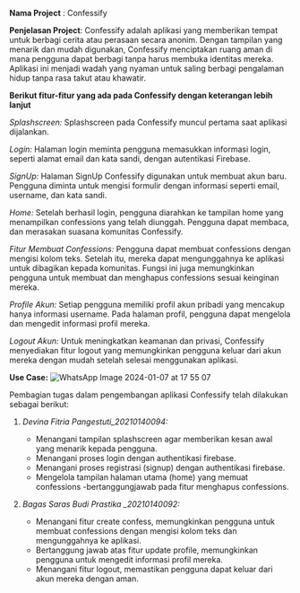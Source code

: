 **Nama Project** : 
Confessify

**Penjelasan Project**:
Confessify adalah aplikasi yang memberikan tempat untuk berbagi cerita atau perasaan secara anonim. Dengan tampilan yang menarik dan mudah digunakan, Confessify menciptakan ruang aman di mana pengguna dapat berbagi tanpa harus membuka identitas mereka. Aplikasi ini menjadi wadah yang nyaman untuk saling berbagi pengalaman hidup tanpa rasa takut atau khawatir.

**Berikut fitur-fitur yang ada pada Confessify dengan keterangan lebih lanjut**

*Splashscreen:* Splashscreen pada Confessify muncul pertama saat aplikasi dijalankan.

*Login:* Halaman login meminta pengguna memasukkan informasi login, seperti alamat email dan kata sandi, dengan autentikasi Firebase. 

*SignUp:* Halaman SignUp Confessify digunakan untuk membuat akun baru. Pengguna diminta untuk mengisi formulir dengan informasi seperti email, username, dan kata sandi.

*Home:* Setelah berhasil login, pengguna diarahkan ke tampilan home yang menampilkan confessions yang telah diunggah. Pengguna dapat membaca, dan merasakan suasana komunitas Confessify.

*Fitur Membuat Confessions:* Pengguna dapat membuat confessions dengan mengisi kolom teks. Setelah itu, mereka dapat mengunggahnya ke aplikasi untuk dibagikan kepada komunitas. Fungsi ini juga memungkinkan pengguna untuk membuat dan menghapus confessions sesuai keinginan mereka.

*Profile Akun:* Setiap pengguna memiliki profil akun pribadi yang mencakup hanya informasi username. Pada halaman profil, pengguna dapat mengelola dan mengedit informasi profil mereka.

*Logout Akun:* Untuk meningkatkan keamanan dan privasi, Confessify menyediakan fitur logout yang memungkinkan pengguna keluar dari akun mereka dengan mudah setelah selesai menggunakan aplikasi.

**Use Case:**
![WhatsApp Image 2024-01-07 at 17 55 07](https://github.com/Devina02/FinalPojectPAM_Confessify/assets/115222060/0a093023-c63c-4ebb-b282-2aa9fb64dbfa)


Pembagian tugas dalam pengembangan aplikasi Confessify telah dilakukan sebagai berikut:

1. *Devina Fitria Pangestuti_20210140094:*
   - Menangani tampilan splashscreen agar memberikan kesan awal yang menarik kepada pengguna.
   - Menangani proses login dengan authentikasi firebase.
   - Menangani proses registrasi (signup) dengan authentikasi firebase.
   - Mengelola tampilan halaman utama (home) yang memuat confessions 
-bertanggungjawab pada fitur menghapus confessions.

2. *Bagas Saras Budi Prastika _20210140092:*
   - Menangani fitur create confess, memungkinkan pengguna untuk membuat confessions dengan mengisi kolom teks dan mengunggahnya ke aplikasi.
   - Bertanggung jawab atas fitur update profile, memungkinkan pengguna untuk mengedit informasi profil mereka.
   - Menangani fitur logout, memastikan pengguna dapat keluar dari akun mereka dengan aman.

